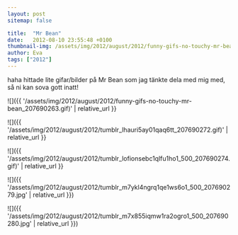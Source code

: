 ```yaml
---
layout: post
sitemap: false

title:  "Mr Bean"
date:   2012-08-10 23:55:48 +0100
thumbnail-img: /assets/img/2012/august/2012/funny-gifs-no-touchy-mr-bean_207690263.gif
author: Eva
tags: ["2012"]
---
```


haha hittade lite gifar/bilder på Mr Bean som jag tänkte dela med mig med, så ni kan sova gott inatt!

![]({{ '/assets/img/2012/august/2012/funny-gifs-no-touchy-mr-bean_207690263.gif)'  | relative_url }}

![]({{ '/assets/img/2012/august/2012/tumblr_lhauri5ay01qaq6tt_207690272.gif)'  | relative_url }}

![]({{ '/assets/img/2012/august/2012/tumblr_lofionsebc1qlfu1ho1_500_207690274.gif)'  | relative_url }}

![]({{ '/assets/img/2012/august/2012/tumblr_m7ykl4ngrq1qe1ws6o1_500_207690279.jpg'  | relative_url }})

![]({{ '/assets/img/2012/august/2012/tumblr_m7x855iqmw1ra2ogro1_500_207690280.jpg'  | relative_url }})

